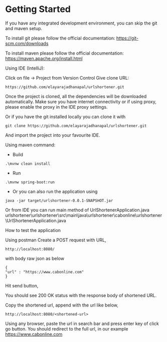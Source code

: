 # Getting Started

If you have any integrated development environment, you can skip the git and maven setup.

To install git please follow the official documentation:
https://git-scm.com/downloads

To install maven please follow the official documentation:
https://maven.apache.org/install.html

Using IDE (IntelliJ):

Click on file -> Project from Version Control
Give clone URL: 

```
https://github.com/elayarajadhanapal/urlshortener.git
```

Once the project is cloned, all the dependencies will be downloaded automatically.
Make sure you have internet connectivity or if using proxy, please enable the proxy in the IDE proxy settings.


Or if you have the git installed locally you can clone it with
```
git clone https://github.com/elayarajadhanapal/urlshortener.git
```

And import the project into your favourite IDE.

Using maven command:

* Build

```.\mvnw clean install```

* Run

```.\mvnw spring-boot:run```

* Or you can also run the application using

```java -jar target/urlshortener-0.0.1-SNAPSHOT.jar```

Or from IDE you can run main method of UrlShortenerApplication.java
urlshortener\urlshortener\src\main\java\urlshortener\cabonline\urlshortener\UrlShortenerApplication.java


How to test the application

Using postman
Create a POST request with URL, 
```
http://localhost:8080/
```

with body raw json as below

```
{
"url" : "https://www.cabonline.com"
}
```

Hit send button,

You should see 200 OK status with the response body of shortened URL.

Copy the shortened url, append with the url like below,

```
http://localhost:8080/<shortened-url>
```

Using any browser, paste the url in search bar and press enter key of click go button.
You should redirect to the full url, in our example 
https://www.cabonline.com